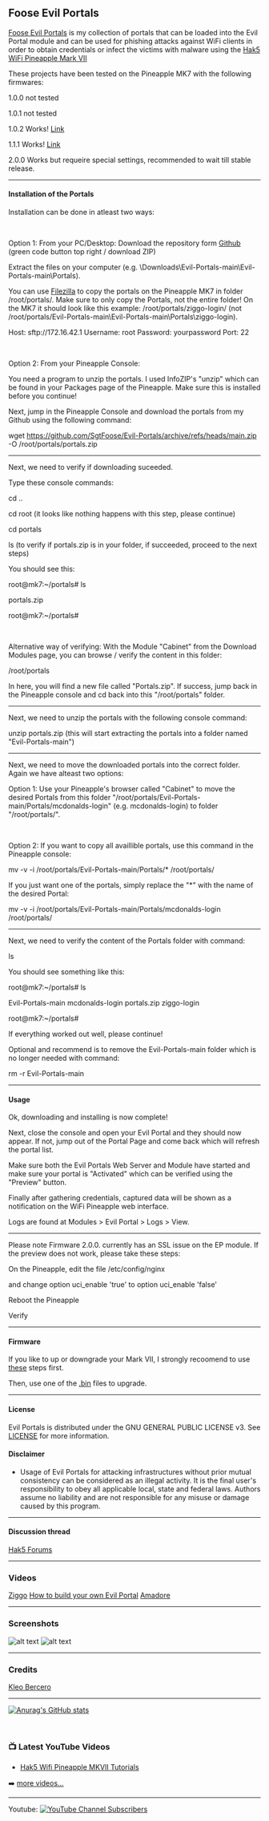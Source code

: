 ## Foose Evil Portals

[Foose Evil Portals](https://github.com/SgtFoose/Evil-Portals) is my collection of portals that can be loaded into the Evil Portal module and can be used for phishing attacks against WiFi clients in order to obtain credentials or infect the victims with malware using the [Hak5](https://hak5.org/) [WiFi Pineapple Mark VII](https://wifipineapple.com/) 

These projects have been tested on the Pineapple MK7 with the following firmwares:

1.0.0 not tested

1.0.1 not tested

1.0.2 Works! [Link](https://downloads.hak5.org/api/devices/wifipineapplemk7/firmwares/1.0.2-stable)

1.1.1 Works! [Link](https://downloads.hak5.org/api/devices/wifipineapplemk7/firmwares/1.1.1-stable)

2.0.0 Works but requeire special settings, recommended to wait till stable release.


---

#### Installation of the Portals
Installation can be done in atleast two ways:

<br />

Option 1: From your PC/Desktop:
Download the repository form [Github](https://github.com/SgtFoose/Evil-Portals) (green code button top right / download ZIP)

Extract the files on your computer (e.g. \Downloads\Evil-Portals-main\Evil-Portals-main\Portals).

You can use [Filezilla](https://filezilla-project.org/) to copy the portals on the Pineapple MK7 in folder /root/portals/.
Make sure to only copy the Portals, not the entire folder! On the MK7 it should look like this example: /root/portals/ziggo-login/ (not /root/portals/Evil-Portals-main\Evil-Portals-main\Portals\ziggo-login).

Host: sftp://172.16.42.1 Username: root Password: yourpassword Port: 22

<br />

Option 2: From your Pineapple Console:

You need a program to unzip the portals. I used InfoZIP's "unzip" which can be found in your Packages page of the Pineapple. Make sure this is installed before you continue!

Next, jump in the Pineapple Console and download the portals from my Github using the following command:

wget https://github.com/SgtFoose/Evil-Portals/archive/refs/heads/main.zip -O /root/portals/portals.zip

---

Next, we need to verify if downloading suceeded. 

Type these console commands:

cd ..

cd root (it looks like nothing happens with this step, please continue)

cd portals

ls (to verify if portals.zip is in your folder, if succeeded, proceed to the next steps)

You should see this:

root@mk7:~/portals# ls

portals.zip

root@mk7:~/portals# 

<br />

Alternative way of verifying:
With the Module "Cabinet" from the Download Modules page, you can browse / verify the content in this folder:

/root/portals

In here, you will find a new file called "Portals.zip". If success, jump back in the Pineapple console and cd back into this "/root/portals" folder.

---

Next, we need to unzip the portals with the following console command:

unzip portals.zip (this will start extracting the portals into a folder named "Evil-Portals-main")

---

Next, we need to move the downloaded portals into the correct folder. 
Again we have alteast two options:

Option 1: Use your Pineapple's browser called "Cabinet" to move the desired Portals from this folder "/root/portals/Evil-Portals-main/Portals/mcdonalds-login" (e.g. mcdonalds-login) to folder "/root/portals/".

<br />

Option 2: If you want to copy all availlible portals, use this command in the Pineapple console:

mv -v -i /root/portals/Evil-Portals-main/Portals/* /root/portals/

If you just want one of the portals, simply replace the "*" with the name of the desired Portal:

mv -v -i /root/portals/Evil-Portals-main/Portals/mcdonalds-login /root/portals/

---

Next, we need to verify the content of the Portals folder with command:

ls

You should see something like this:

root@mk7:~/portals# ls

Evil-Portals-main  mcdonalds-login    portals.zip        ziggo-login

root@mk7:~/portals#

If everything worked out well, please continue!

Optional and recommend is to remove the Evil-Portals-main folder which is no longer needed with command:

rm -r Evil-Portals-main

---

#### Usage
Ok, downloading and installing is now complete!

Next, close the console and open your Evil Portal and they should now appear. If not, jump out of the Portal Page and come back which will refresh the portal list.

Make sure both the Evil Portals Web Server and Module have started and make sure your portal is "Activated" which can be verified using the "Preview" button.

Finally after gathering credentials, captured data will be shown as a notification on the WiFi Pineapple web interface. 

Logs are found at Modules > Evil Portal > Logs > View.

---

Please note Firmware 2.0.0. currently has an SSL issue on the EP module. If the preview does not work, please take these steps:

On the Pineapple, edit the file
/etc/config/nginx

and change
    option uci_enable 'true'
to
    option uci_enable 'false'

Reboot the Pineapple

Verify

---

#### Firmware
If you like to up or downgrade your Mark VII, I strongly recoomend to use [these](https://docs.hak5.org/wifi-pineapple/faq/factory-reset-and-recovery) steps first.

Then, use one of the [.bin](https://downloads.hak5.org/api/devices/wifipineapplemk7/firmwares) files to upgrade. 

---
#### License
Evil Portals is distributed under the GNU GENERAL PUBLIC LICENSE v3. See [LICENSE](https://github.com/SgtFoose/Evil-Portals/blob/main/LICENSE) for more information.

#### Disclaimer
* Usage of Evil Portals for attacking infrastructures without prior mutual consistency can be considered as an illegal activity. It is the final user's responsibility to obey all applicable local, state and federal laws. Authors assume no liability and are not responsible for any misuse or damage caused by this program.

---
#### Discussion thread
[Hak5 Forums](https://forums.hak5.org/index.php?/topic/39856-evil-portals/)

---
### Videos
[Ziggo](https://youtu.be/knW2t2AYfGk)
[How to build your own Evil Portal](https://youtu.be/r6YXPGYmK0w)
[Amadore](https://www.youtube.com/watch?v=XyWYiM48F_E&ab_channel=SgtFoose)

---
### Screenshots
![alt text](https://user-images.githubusercontent.com/17387175/160284637-2b6bd6c3-d85c-40f2-b6f5-ee8d291dd87b.png?raw=true)
![alt text](https://user-images.githubusercontent.com/17387175/158378292-32af4781-31b7-4ce8-aae0-f09285bc9262.png?raw=true)


---
### Credits
[Kleo Bercero](https://github.com/kleo/evilportals)

---

[![Anurag's GitHub stats](https://github-readme-stats.vercel.app/api?username=SgtFoose)](https://github.com/anuraghazra/github-readme-stats)

<br />

### 📺 Latest YouTube Videos

<!-- YOUTUBE:START -->
- [Hak5 Wifi Pineapple MKVII Tutorials](https://youtube.com/playlist?list=PL-Yn2GfVAO9hhArZujZQ7RgEgbLDldM7_)
<!-- YOUTUBE:END -->

➡️ [more videos...](https://youtube.com/SgtFoose)

---

Youtube:
[![YouTube Channel Subscribers](https://img.shields.io/youtube/channel/subscribers/UCDCHcqyeQgJ-jVSd6VJkbCw?logo=youtube&logoColor=red&style=for-the-badge)][youtube]

[youtube]: https://youtube.com/SgtFoose
